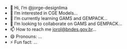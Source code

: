 - 👋 Hi, I’m @jorge-designlima
- 👀 I’m interested in CGE Models...
- 🌱 I’m currently learning GAMS and GEMPACK...
- 💞️ I’m looking to collaborate on GAMS and GEMPACK...
- 📫 How to reach me jorol@bndes.gov.br...
- 😄 Pronouns: ...
- ⚡ Fun fact: ...

<!---
jorge-designlima/jorge-designlima is a ✨ special ✨ repository because its `README.md` (this file) appears on your GitHub profile.
You can click the Preview link to take a look at your changes.
--->
